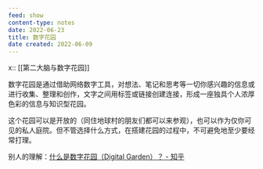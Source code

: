 ```yaml
---
feed: show
content-type: notes
date: 2022-06-23
title: 数字花园
date created: 2022-06-09
---
```


x:: [[第二大脑与数字花园]]

数字花园是通过借助网络数字工具，对想法、笔记和思考等一切你感兴趣的信息或进行收集、整理和创作，文字之间用标签或链接创建连接，形成一座独具个人浓厚色彩的信息与知识型花园。

这个花园可以是开放的（同住地球村的朋友们都可以来参观），也可以作为仅你可见的私人庭院。但不管选择什么方式，在搭建花园的过程中，不可避免地至少要经常打理。

别人的理解：[什么是数字花园（Digital Garden）？ - 知乎](https://www.zhihu.com/question/400660802/answer/1604090859##)
